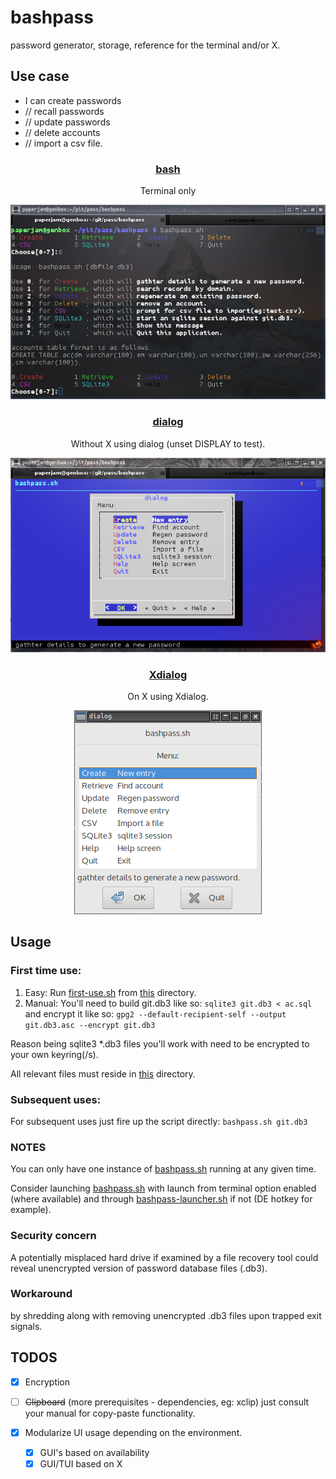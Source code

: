 # bashpass

password generator, storage, reference for the terminal and/or X.

## Use case

  * I can create passwords
  *    //  recall passwords
  *    //  update passwords
  *    //  delete accounts
  *    //  import a csv file.

### <p align="center">[bash](bashpass.sh)</p>
<p align="center">Terminal only</p>
<p align="center"><a href="assets/bp.png"><img alt="bashpass" src="assets/bp.png"></a></p>

### <p align="center">[dialog](bashpass.sh)</p>
<p align="center">Without X using dialog (unset DISPLAY to test).</p>
<p align="center"><a href="assets/dp.png"><img alt="dialogpass" src="assets/dp.png"></a></p>

### <p align="center">[Xdialog](bashpass.sh)</p>
<p align="center">On X using Xdialog.</p>
<p align="center"><a href="assets/xp.png"><img alt="dialogpass" src="assets/xp.png"></a></p>

## Usage

### First time use:

 1. Easy: Run [first-use.sh](first-use.sh) from [this](./) directory.
 2. Manual: You'll need to build git.db3 like so: ```sqlite3 git.db3 < ac.sql``` and encrypt it like so: ```gpg2 --default-recipient-self --output git.db3.asc --encrypt git.db3```

Reason being sqlite3 *.db3 files you'll work with need to be encrypted to your own keyring(/s).

All relevant files must reside in [this](./) directory.

### Subsequent uses:

For subsequent uses just fire up the script directly: ```bashpass.sh git.db3```

### NOTES

You can only have one instance of [bashpass.sh](bashpass.sh) running at any given time.

Consider launching [bashpass.sh](bashpass.sh) with launch from terminal option enabled (where available) and through [bashpass-launcher.sh](bashpass-launcher.sh) if not (DE hotkey for example).

### Security concern

A potentially misplaced hard drive if examined by a file recovery tool could reveal unencrypted version of password database files (.db3).

### Workaround

by shredding along with removing unencrypted .db3 files upon trapped exit signals.

## TODOS

 * [x] Encryption
 * [ ] ~~Clipboard~~ (more prerequisites - dependencies, eg: xclip) just consult your manual for copy-paste functionality.
 * [x] Modularize UI usage depending on the environment.

   * [x] GUI's based on availability
   * [x] GUI/TUI based on X
